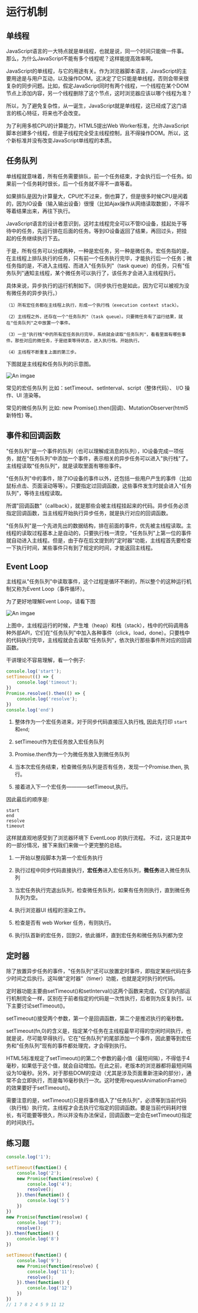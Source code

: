 # 运行机制
## 单线程
JavaScript语言的一大特点就是单线程，也就是说，同一个时间只能做一件事。那么，为什么JavaScript不能有多个线程呢？这样能提高效率啊。

JavaScript的单线程，与它的用途有关。作为浏览器脚本语言，JavaScript的主要用途是与用户互动，以及操作DOM。这决定了它只能是单线程，否则会带来很复杂的同步问题。比如，假定JavaScript同时有两个线程，一个线程在某个DOM节点上添加内容，另一个线程删除了这个节点，这时浏览器应该以哪个线程为准？

所以，为了避免复杂性，从一诞生，JavaScript就是单线程，这已经成了这门语言的核心特征，将来也不会改变。

为了利用多核CPU的计算能力，HTML5提出Web Worker标准，允许JavaScript脚本创建多个线程，但是子线程完全受主线程控制，且不得操作DOM。所以，这个新标准并没有改变JavaScript单线程的本质。
  
## 任务队列

单线程就意味着，所有任务需要排队，前一个任务结束，才会执行后一个任务。如果前一个任务耗时很长，后一个任务就不得不一直等着。

如果排队是因为计算量大，CPU忙不过来，倒也算了，但是很多时候CPU是闲着的，因为IO设备（输入输出设备）很慢（比如Ajax操作从网络读取数据），不得不等着结果出来，再往下执行。

JavaScript语言的设计者意识到，这时主线程完全可以不管IO设备，挂起处于等待中的任务，先运行排在后面的任务。等到IO设备返回了结果，再回过头，把挂起的任务继续执行下去。

于是，所有任务可以分成两种，一种是宏任务，另一种是微任务。宏任务指的是，在主线程上排队执行的任务，只有前一个任务执行完毕，才能执行后一个任务；微任务指的是，不进入主线程、而进入"任务队列"（task queue）的任务，只有"任务队列"通知主线程，某个微任务可以执行了，该任务才会进入主线程执行。

具体来说，异步执行的运行机制如下。（同步执行也是如此，因为它可以被视为没有微任务的异步执行。）
```
（1）所有宏任务都在主线程上执行，形成一个执行栈（execution context stack）。

（2）主线程之外，还存在一个"任务队列"（task queue）。只要微任务有了运行结果，就在"任务队列"之中放置一个事件。

（3）一旦"执行栈"中的所有宏任务执行完毕，系统就会读取"任务队列"，看看里面有哪些事件。那些对应的微任务，于是结束等待状态，进入执行栈，开始执行。

（4）主线程不断重复上面的第三步。
```
下图就是主线程和任务队列的示意图。

![An imgae](./img/bg2014100801.jpg)

常见的宏任务队列 比如：setTimeout、setInterval、script（整体代码）、 I/O 操作、UI 渲染等。

常见的微任务队列 比如: new Promise().then(回调)、MutationObserver(html5新特性) 等。

## 事件和回调函数
"任务队列"是一个事件的队列（也可以理解成消息的队列），IO设备完成一项任务，就在"任务队列"中添加一个事件，表示相关的异步任务可以进入"执行栈"了。主线程读取"任务队列"，就是读取里面有哪些事件。

"任务队列"中的事件，除了IO设备的事件以外，还包括一些用户产生的事件（比如鼠标点击、页面滚动等等）。只要指定过回调函数，这些事件发生时就会进入"任务队列"，等待主线程读取。

所谓"回调函数"（callback），就是那些会被主线程挂起来的代码。异步任务必须指定回调函数，当主线程开始执行异步任务，就是执行对应的回调函数。

"任务队列"是一个先进先出的数据结构，排在前面的事件，优先被主线程读取。主线程的读取过程基本上是自动的，只要执行栈一清空，"任务队列"上第一位的事件就自动进入主线程。但是，由于存在后文提到的"定时器"功能，主线程首先要检查一下执行时间，某些事件只有到了规定的时间，才能返回主线程。
## Event Loop

主线程从"任务队列"中读取事件，这个过程是循环不断的，所以整个的这种运行机制又称为Event Loop（事件循环）。

为了更好地理解Event Loop，请看下图

![An imgae](./img/bg2014100802.png)

上图中，主线程运行的时候，产生堆（heap）和栈（stack），栈中的代码调用各种外部API，它们在"任务队列"中加入各种事件（click，load，done）。只要栈中的代码执行完毕，主线程就会去读取"任务队列"，依次执行那些事件所对应的回调函数。


干讲理论不容易理解，看一个例子:

```js
console.log('start');
setTimeout(() => {
    console.log('timeout');
})
Promise.resolve().then(() => {
    console.log('resolve');
})
console.log('end')
```
1.  整体作为一个宏任务进来，对于同步代码直接压入执行栈, 因此先打印 `start`和`end`;

2. setTimeout作为宏任务放入宏任务队列

3. Promise.then作为一个为微任务放入到微任务队列

4. 当本次宏任务结束，检查微任务队列是否有任务，发现一个Promise.then, 执行。

5. 接着进入下一个宏任务————setTimeout,执行。

因此最后的顺序是:

```
start
end
resolve
timeout
```
这样就直观地感受到了浏览器环境下 EventLoop 的执行流程。
不过，这只是其中的一部分情况，接下来我们来做一个更完整的总结。

1. 一开始以整段脚本为第一个宏任务执行

2. 执行过程中同步代码直接执行，**宏任务**进入宏任务队列，**微任务**进入微任务队列

3. 当宏任务执行完退出队列，检查微任务队列，如果有任务则执行，直到微任务队列为空。

4. 执行浏览器UI 线程的渲染工作。

5. 检查是否有 web Worker 任务，有则执行。

6. 执行队首新的宏任务，回到2，依此循环，直到宏任务和微任务队列都为空

## 定时器

除了放置异步任务的事件，"任务队列"还可以放置定时事件，即指定某些代码在多少时间之后执行。这叫做"定时器"（timer）功能，也就是定时执行的代码。

定时器功能主要由setTimeout()和setInterval()这两个函数来完成，它们的内部运行机制完全一样，区别在于前者指定的代码是一次性执行，后者则为反复执行。以下主要讨论setTimeout()。

setTimeout()接受两个参数，第一个是回调函数，第二个是推迟执行的毫秒数。

setTimeout(fn,0)的含义是，指定某个任务在主线程最早可得的空闲时间执行，也就是说，尽可能早得执行。它在"任务队列"的尾部添加一个事件，因此要等到宏任务和"任务队列"现有的事件都处理完，才会得到执行。

HTML5标准规定了setTimeout()的第二个参数的最小值（最短间隔），不得低于4毫秒，如果低于这个值，就会自动增加。在此之前，老版本的浏览器都将最短间隔设为10毫秒。另外，对于那些DOM的变动（尤其是涉及页面重新渲染的部分），通常不会立即执行，而是每16毫秒执行一次。这时使用requestAnimationFrame()的效果要好于setTimeout()。

需要注意的是，setTimeout()只是将事件插入了"任务队列"，必须等到当前代码（执行栈）执行完，主线程才会去执行它指定的回调函数。要是当前代码耗时很长，有可能要等很久，所以并没有办法保证，回调函数一定会在setTimeout()指定的时间执行。

## 练习题

```js
console.log('1');

setTimeout(function() {
    console.log('2');
    new Promise(function(resolve) {
        console.log('4');
        resolve();
    }).then(function() {
        console.log('5')
    })
})
new Promise(function(resolve) {
    console.log('7');
    resolve();
}).then(function() {
    console.log('8')
})

setTimeout(function() {
    console.log('9');
    new Promise(function(resolve) {
        console.log('11');
        resolve();
    }).then(function() {
        console.log('12')
    })
})
// 1 7 8 2 4 5 9 11 12
```